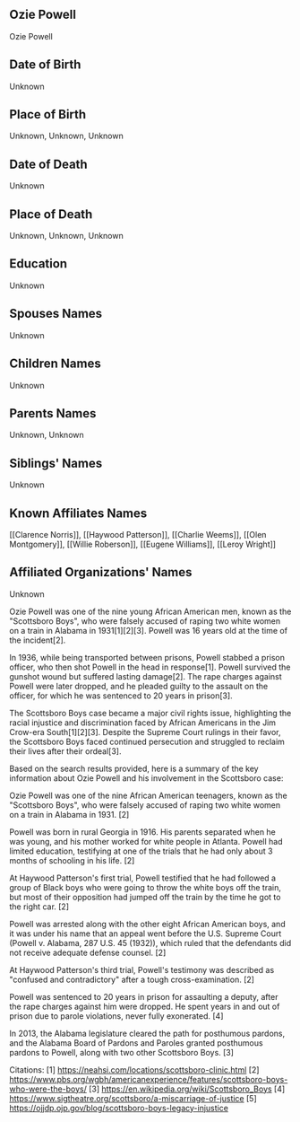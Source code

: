 ## Ozie Powell
Ozie Powell
## Date of Birth
Unknown
## Place of Birth
Unknown, Unknown, Unknown
## Date of Death
Unknown
## Place of Death
Unknown, Unknown, Unknown
## Education
Unknown
## Spouses Names
Unknown
## Children Names
Unknown
## Parents Names
Unknown, Unknown
## Siblings' Names
Unknown
## Known Affiliates Names
[[Clarence Norris]], [[Haywood Patterson]], [[Charlie Weems]], [[Olen Montgomery]], [[Willie Roberson]], [[Eugene Williams]], [[Leroy Wright]]
## Affiliated Organizations' Names
Unknown

Ozie Powell was one of the nine young African American men, known as the "Scottsboro Boys", who were falsely accused of raping two white women on a train in Alabama in 1931[1][2][3]. Powell was 16 years old at the time of the incident[2].

In 1936, while being transported between prisons, Powell stabbed a prison officer, who then shot Powell in the head in response[1]. Powell survived the gunshot wound but suffered lasting damage[2]. The rape charges against Powell were later dropped, and he pleaded guilty to the assault on the officer, for which he was sentenced to 20 years in prison[3].

The Scottsboro Boys case became a major civil rights issue, highlighting the racial injustice and discrimination faced by African Americans in the Jim Crow-era South[1][2][3]. Despite the Supreme Court rulings in their favor, the Scottsboro Boys faced continued persecution and struggled to reclaim their lives after their ordeal[3].

Based on the search results provided, here is a summary of the key information about Ozie Powell and his involvement in the Scottsboro case:

Ozie Powell was one of the nine African American teenagers, known as the "Scottsboro Boys", who were falsely accused of raping two white women on a train in Alabama in 1931. [2]

Powell was born in rural Georgia in 1916. His parents separated when he was young, and his mother worked for white people in Atlanta. Powell had limited education, testifying at one of the trials that he had only about 3 months of schooling in his life. [2]

At Haywood Patterson's first trial, Powell testified that he had followed a group of Black boys who were going to throw the white boys off the train, but most of their opposition had jumped off the train by the time he got to the right car. [2]

Powell was arrested along with the other eight African American boys, and it was under his name that an appeal went before the U.S. Supreme Court (Powell v. Alabama, 287 U.S. 45 (1932)), which ruled that the defendants did not receive adequate defense counsel. [2]

At Haywood Patterson's third trial, Powell's testimony was described as "confused and contradictory" after a tough cross-examination. [2]

Powell was sentenced to 20 years in prison for assaulting a deputy, after the rape charges against him were dropped. He spent years in and out of prison due to parole violations, never fully exonerated. [4]

In 2013, the Alabama legislature cleared the path for posthumous pardons, and the Alabama Board of Pardons and Paroles granted posthumous pardons to Powell, along with two other Scottsboro Boys. [3]

Citations:
[1] https://neahsi.com/locations/scottsboro-clinic.html
[2] https://www.pbs.org/wgbh/americanexperience/features/scottsboro-boys-who-were-the-boys/
[3] https://en.wikipedia.org/wiki/Scottsboro_Boys
[4] https://www.sigtheatre.org/scottsboro/a-miscarriage-of-justice
[5] https://ojjdp.ojp.gov/blog/scottsboro-boys-legacy-injustice